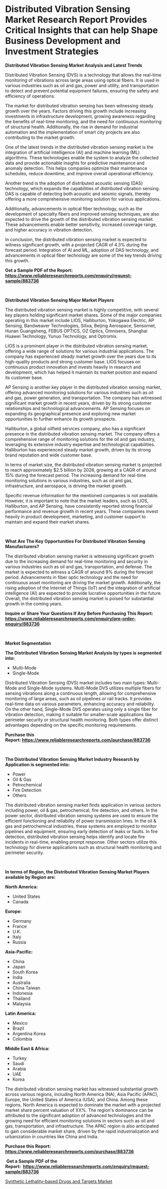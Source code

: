 <p><h1>Distributed Vibration Sensing Market Research Report Provides Critical Insights that can help Shape Business Development and Investment Strategies</h1></p><p><strong>Distributed Vibration Sensing Market Analysis and Latest Trends</strong></p>
<p><p>Distributed Vibration Sensing (DVS) is a technology that allows the real-time monitoring of vibrations across large areas using optical fibers. It is used in various industries such as oil and gas, power and utility, and transportation to detect and prevent potential equipment failures, ensuring the safety and efficiency of operations.</p><p>The market for distributed vibration sensing has been witnessing steady growth over the years. Factors driving this growth include increasing investments in infrastructure development, growing awareness regarding the benefits of real-time monitoring, and the need for continuous monitoring of structural health. Additionally, the rise in demand for industrial automation and the implementation of smart city projects are also contributing to the market growth.</p><p>One of the latest trends in the distributed vibration sensing market is the integration of artificial intelligence (AI) and machine learning (ML) algorithms. These technologies enable the system to analyze the collected data and provide actionable insights for predictive maintenance and anomaly detection. This helps companies optimize their maintenance schedules, reduce downtime, and improve overall operational efficiency.</p><p>Another trend is the adoption of distributed acoustic sensing (DAS) technology, which expands the capabilities of distributed vibration sensing. DAS is capable of detecting both acoustic and seismic signals, thereby offering a more comprehensive monitoring solution for various applications.</p><p>Additionally, advancements in optical fiber technology, such as the development of specialty fibers and improved sensing techniques, are also expected to drive the growth of the distributed vibration sensing market. These advancements enable better sensitivity, increased coverage range, and higher accuracy in vibration detection.</p><p>In conclusion, the distributed vibration sensing market is expected to witness significant growth, with a projected CAGR of 4.3% during the forecast period. Integration of AI and ML, adoption of DAS technology, and advancements in optical fiber technology are some of the key trends driving this growth.</p></p>
<p><strong>Get a Sample PDF of the Report:&nbsp; <a href="https://www.reliableresearchreports.com/enquiry/request-sample/883736">https://www.reliableresearchreports.com/enquiry/request-sample/883736</a></strong></p>
<p>&nbsp;</p>
<p><strong>Distributed Vibration Sensing Major Market Players</strong></p>
<p><p>The distributed vibration sensing market is highly competitive, with several key players holding significant market shares. Some of the major companies operating in this market include LIOS, Halliburton, Yokogawa Electric, AP Sensing, Bandweaver Technologies, Silixa, Beijing Aerospace, Sensornet, Hunan Guangsheng, FEBUS OPTICS, OZ Optics, Omnisens, Shanghai Huawei Technology, Yunuo Technology, and Optromix.</p><p>LIOS is a prominent player in the distributed vibration sensing market, offering a wide range of solutions for various industrial applications. The company has experienced steady market growth over the years due to its high-quality products and strong customer base. LIOS focuses on continuous product innovation and invests heavily in research and development, which has helped it maintain its market position and expand its customer base.</p><p>AP Sensing is another key player in the distributed vibration sensing market, offering advanced monitoring solutions for various industries such as oil and gas, power generation, and transportation. The company has witnessed significant market growth in recent years, driven by its strong customer relationships and technological advancements. AP Sensing focuses on expanding its geographical presence and exploring new market opportunities to further enhance its growth prospects.</p><p>Halliburton, a global oilfield services company, also has a significant presence in the distributed vibration sensing market. The company offers a comprehensive range of monitoring solutions for the oil and gas industry, leveraging its extensive industry expertise and technological capabilities. Halliburton has experienced steady market growth, driven by its strong brand reputation and wide customer base.</p><p>In terms of market size, the distributed vibration sensing market is projected to reach approximately $2.5 billion by 2026, growing at a CAGR of around 15% during the forecast period. The increasing demand for real-time monitoring solutions in various industries, such as oil and gas, infrastructure, and aerospace, is driving the market growth.</p><p>Specific revenue information for the mentioned companies is not available. However, it is important to note that the market leaders, such as LIOS, Halliburton, and AP Sensing, have consistently reported strong financial performance and revenue growth in recent years. These companies invest heavily in product development, marketing, and customer support to maintain and expand their market shares.</p></p>
<p>&nbsp;</p>
<p><strong>What Are The Key Opportunities For Distributed Vibration Sensing Manufacturers?</strong></p>
<p><p>The distributed vibration sensing market is witnessing significant growth due to the increasing demand for real-time monitoring and security in various industries such as oil and gas, transportation, and defense. The market is expected to witness a CAGR of around 9% during the forecast period. Advancements in fiber optic technology and the need for continuous asset monitoring are driving the market growth. Additionally, the rising adoption of the Internet of Things (IoT) and the integration of artificial intelligence (AI) are expected to provide lucrative opportunities in the future. Overall, the distributed vibration sensing market is poised for substantial growth in the coming years.</p></p>
<p><strong>Inquire or Share Your Questions If Any Before Purchasing This Report: <a href="https://www.reliableresearchreports.com/enquiry/pre-order-enquiry/883736">https://www.reliableresearchreports.com/enquiry/pre-order-enquiry/883736</a></strong></p>
<p>&nbsp;</p>
<p><strong>Market Segmentation</strong></p>
<p><strong>The Distributed Vibration Sensing Market Analysis by types is segmented into:</strong></p>
<p><ul><li>Multi-Mode</li><li>Single-Mode</li></ul></p>
<p><p>Distributed Vibration Sensing (DVS) market includes two main types: Multi-Mode and Single-Mode systems. Multi-Mode DVS utilizes multiple fibers for sensing vibrations along a continuous length, allowing for comprehensive monitoring of large areas, such as oil pipelines or rail tracks. It provides real-time data on various parameters, enhancing accuracy and reliability. On the other hand, Single-Mode DVS operates using only a single fiber for vibration detection, making it suitable for smaller-scale applications like perimeter security or structural health monitoring. Both types offer distinct advantages depending on the specific monitoring requirements.</p></p>
<p><strong>Purchase this Report:&nbsp;<a href="https://www.reliableresearchreports.com/purchase/883736">https://www.reliableresearchreports.com/purchase/883736</a></strong></p>
<p>&nbsp;</p>
<p><strong>The Distributed Vibration Sensing Market Industry Research by Application is segmented into:</strong></p>
<p><ul><li>Power</li><li>Oil & Gas</li><li>Petrochemical</li><li>Fire Detection</li><li>Others</li></ul></p>
<p><p>The distributed vibration sensing market finds application in various sectors including power, oil & gas, petrochemical, fire detection, and others. In the power sector, distributed vibration sensing systems are used to ensure the efficient functioning and reliability of power transmission lines. In the oil & gas and petrochemical industries, these systems are employed to monitor pipelines and equipment, ensuring early detection of leaks or faults. In fire detection, distributed vibration sensing helps identify and locate fire incidents in real-time, enabling prompt response. Other sectors utilize this technology for diverse applications such as structural health monitoring and perimeter security.</p></p>
<p>&nbsp;</p>
<p><strong>In terms of Region, the Distributed Vibration Sensing Market Players available by Region are:</strong></p>
<p>
    <p> <strong> North America: </strong>
        <ul>
            <li>United States</li>
            <li>Canada</li>
        </ul>
        </p> 
    <p> <strong> Europe: </strong>
        <ul>
            <li>Germany</li>
            <li>France</li>
            <li>U.K.</li>
            <li>Italy</li>
            <li>Russia</li>
        </ul>
        </p> 
    <p> <strong> Asia-Pacific: </strong>
        <ul>
            <li>China</li>
            <li>Japan</li>
            <li>South Korea</li>
            <li>India</li>
            <li>Australia</li>
            <li>China Taiwan</li>
            <li>Indonesia</li>
            <li>Thailand</li>
            <li>Malaysia</li>
        </ul>
        </p> 
    <p> <strong> Latin America: </strong>
        <ul>
            <li>Mexico</li>
            <li>Brazil</li>
            <li>Argentina Korea</li>
            <li>Colombia</li>
        </ul>
        </p> 
    <p> <strong> Middle East & Africa: </strong>
        <ul>
            <li>Turkey</li>
            <li>Saudi</li>
            <li>Arabia</li>
            <li>UAE</li>
            <li>Korea</li>
        </ul>
    </p>
    </p>
<p><p>The distributed vibration sensing market has witnessed substantial growth across various regions, including North America (NA), Asia Pacific (APAC), Europe, the United States of America (USA), and China. Among these regions, North America is expected to dominate the market with a projected market share percent valuation of XX%. The region's dominance can be attributed to the significant adoption of advanced technologies and the growing need for efficient monitoring solutions in sectors such as oil and gas, transportation, and infrastructure. The APAC region is also anticipated to gain considerable market share, driven by the rapid industrialization and urbanization in countries like China and India.</p></p>
<p><strong>Purchase this Report: <a href="https://www.reliableresearchreports.com/purchase/883736">https://www.reliableresearchreports.com/purchase/883736</a></strong></p>
<p>&nbsp;<strong>Get a Sample PDF of the Report:&nbsp;&nbsp;<a href="https://www.reliableresearchreports.com/enquiry/request-sample/883736">https://www.reliableresearchreports.com/enquiry/request-sample/883736</a></strong></p>
<p><strong></strong></p>
<p><p><a href="https://issuu.com/reportprime-2/docs/synthetic-lethality-based-drugs-and-targets-market">Synthetic Lethality-based Drugs and Targets Market</a></p></p>